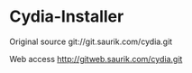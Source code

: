 # Cydia-Installer
Original source git://git.saurik.com/cydia.git

Web access http://gitweb.saurik.com/cydia.git
